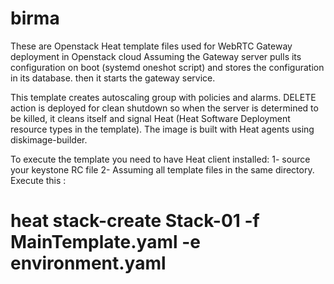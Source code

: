 # birma

These are Openstack Heat template files used for WebRTC Gateway deployment in Openstack cloud
Assuming the Gateway server pulls its configuration on boot (systemd oneshot script) and stores the configuration in its database. then it starts the gateway service.

This template creates autoscaling group with policies and alarms. DELETE action is deployed for clean shutdown so when the server is determined to be killed, it cleans itself and signal Heat (Heat Software Deployment resource types in the template). The image is built with Heat agents using diskimage-builder.

To execute the template you need to have Heat client installed:
1- source your keystone RC file
2- Assuming all template files in the same directory. Execute this :
 # heat stack-create Stack-01 -f MainTemplate.yaml -e environment.yaml

